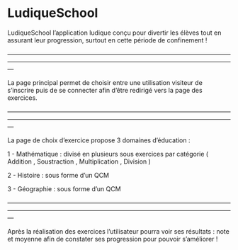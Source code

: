 # LudiqueSchool

LudiqueSchool l’application ludique conçu pour divertir les élèves tout en assurant leur progression, surtout en cette période de confinement !

—————————————————————————————————————————————————————————————————————————

La page principal permet de choisir entre une utilisation visiteur de s’inscrire puis de se connecter afin d’être redirigé vers la page des exercices.


—————————————————————————————————————————————————————————————————————————

La page de choix d’exercice propose 3 domaines  d’éducation : 

1 - Mathématique : divisé en plusieurs sous exercices par catégorie ( Addition , Soustraction , Multiplication , Division ) 

2 - Histoire : sous forme d’un QCM 

3 - Géographie : sous forme d’un QCM 

—————————————————————————————————————————————————————————————————————————

Après la réalisation des exercices l’utilisateur pourra voir ses résultats : note et moyenne afin de constater ses progression pour pouvoir s’améliorer  !
